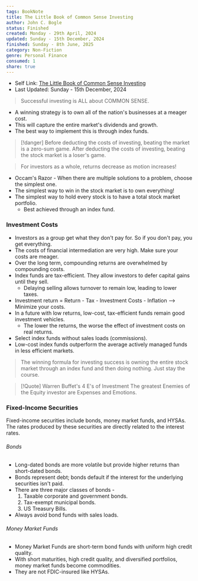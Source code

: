 ```yaml
---
tags: BookNote
title: The Little Book of Common Sense Investing
author: John C. Bogle
status: Finished
created: Monday - 29th April, 2024
updated: Sunday - 15th December, 2024
finished: Sunday - 8th June, 2025
category: Non-Fiction
genre: Personal Finance
consumed: 1
share: true
---
```


* Self Link: [The Little Book of Common Sense Investing](The%20Little%20Book%20of%20Common%20Sense%20Investing.md)
* Last Updated: Sunday - 15th December, 2024

 > 
 > Successful investing is ALL about COMMON SENSE.

* A winning strategy is to own all of the nation's businesses at a meager cost.
* This will capture the entire market's dividends and growth.
* The best way to implement this is through index funds.

 > 
 > \[!danger\]
 > Before deducting the costs of investing, beating the market is a zero-sum game. After deducting the costs of investing, beating the stock market is a loser's game.

 > 
 > For investors as a whole, returns decrease as motion increases!

* Occam's Razor - When there are multiple solutions to a problem, choose the simplest one.
* The simplest way to win in the stock market is to own everything!
* The simplest way to hold every stock is to have a total stock market portfolio.
  * Best achieved through an index fund.

### Investment Costs

* Investors as a group get what they don't pay for. So if you don't pay, you get everything.
* The costs of financial intermediation are very high. Make sure your costs are meager.
* Over the long term, compounding returns are overwhelmed by compounding costs.
* Index funds are tax-efficient. They allow investors to defer capital gains until they sell.
  * Delaying selling allows turnover to remain low, leading to lower taxes.
* Investment return = Return - Tax - Investment Costs - Inflation --> Minimize your costs.
* In a future with low returns, low-cost, tax-efficient funds remain good investment vehicles.
  * The lower the returns, the worse the effect of investment costs on real returns.
* Select index funds without sales loads (commissions).
* Low-cost index funds outperform the average actively managed funds in less efficient markets.

 > 
 > The winning formula for investing success is owning the entire stock market through an index fund and then doing nothing. Just stay the course.

 > 
 > \[!Quote\] Warren Buffet's 4 E's of Investment
 > The greatest Enemies of the Equity investor are Expenses and Emotions.

### Fixed-Income Securities

Fixed-income securities include bonds, money market funds, and HYSAs. The rates produced by these securities are directly related to the interest rates.

###### Bonds

* Long-dated bonds are more volatile but provide higher returns than short-dated bonds.
* Bonds represent debt; bonds default if the interest for the underlying securities isn't paid.
* There are three major classes of bonds - 
  1. Taxable corporate and government bonds.
  1. Tax-exempt municipal bonds.
  1. US Treasury Bills.
* Always avoid bond funds with sales loads.

###### Money Market Funds

* Money Market Funds are short-term bond funds with uniform high credit quality.
* With short maturities, high credit quality, and diversified portfolios, money market funds become commodities.
* They are not FDIC-insured like HYSAs.
